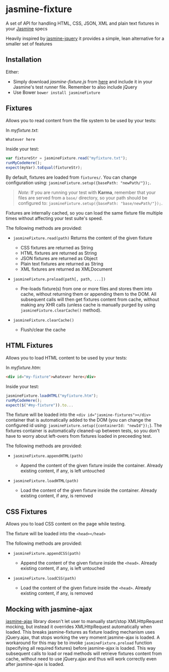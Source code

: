 # jasmine-fixture

A set of API for handling HTML, CSS, JSON, XML and plain text fixtures in your [Jasmine](http://jasmine.github.io/) specs

Heavily inspired by [jasmine-jquery](https://github.com/velesin/jasmine-jquery) it provides a simple, lean alternative for a smaller set of features

## Installation

Either:

- Simply download _jasmine-fixture.js_ from [here](https://raw.github.com/MassimoFoti/jasmine-fixture/master/dist/jasmine-fixture.min.js) and include it in your Jasmine's test runner file. Remember to also include jQuery
- Use Bower ```bower install jasmineFixture```

## Fixtures

Allows you to read content from the file system to be used by your tests:

In _myfixture.txt_:

```html
Whatever here
```

Inside your test:

```js
var fixtureStr = jasmineFixture.read("myfixture.txt");
runMyCodeHere();
expect(myVar).toEqual(fixtureStr);
```

By default, fixtures are loaded from `fixtures/`.
You can change configuration using: `jasmineFixture.setup({basePath: "newPath/"});`.

> _Note:_
> If you are running your test with **Karma**, remember that your files are served from a `base/` directory,
> so your path should be configured to: `jasmineFixture.setup({basePath: "base/newPath/"});`.

Fixtures are internally cached, so you can load the same fixture file multiple times without affecting your test suite's speed.

The following methods are provided:

- `jasmineFixture.read(path)` Returns the content of the given fixture
  - CSS fixtures are returned as String
  - HTML fixtures are returned as String
  - JSON fixtures are returned as Object
  - Plain text fixtures are returned as String
  - XML fixtures are returned as XMLDocument
  
- `jasmineFixture.preload(path[, path, ...])`
  - Pre-loads fixture(s) from one or more files and stores them into cache, without returning them or appending them to the DOM. All subsequent calls will then get fixtures content from cache, without making any XHR calls (unless cache is manually purged by using `jasmineFixture.clearCache()` method).
  
- `jasmineFixture.clearCache()`
  - Flush/clear the cache 

## HTML Fixtures

Allows you to load HTML content to be used by your tests:

In _myfixture.htm_:

```html
<div id="my-fixture">whatever here</div>
```

Inside your test:

```js
jasmineFixture.loadHTML("myfixture.htm");
runMyCodeHere();
expect($("#my-fixture")).to...
```

The fixture will be loaded into the `<div id="jasmine-fixtures"></div>` container that is automatically added to the DOM (you can change the configured id using: `jasmineFixture.setup({containerId: "newId"});`). The fixtures container is automatically cleaned-up between tests, so you don't have to worry about left-overs from fixtures loaded in preceeding test.

The following methods are provided:

- `jasmineFixture.appendHTML(path)`
  - Append the content of the given fixture inside the container. Already existing content, if any, is left untouched
  
- `jasmineFixture.loadHTML(path)`
  - Load the content of the given fixture inside the container. Already existing content, if any, is removed
  
## CSS Fixtures 

Allows you to load CSS content on the page while testing.

The fixture will be loaded into the `<head></head>`

The following methods are provided:

- `jasmineFixture.appendCSS(path)`
  - Append the content of the given fixture inside the `<head>`. Already existing content, if any, is left untouched
  
- `jasmineFixture.loadCSS(path)`
  - Load the content of the given fixture inside the `<head>`. Already existing content, if any, is removed

## Mocking with jasmine-ajax

[jasmine-ajax](https://github.com/jasmine/jasmine-ajax) library doesn't let user to manually start/stop XMLHttpRequest mocking, but instead it overrides XMLHttpRequest automatically when loaded. This breaks jasmine-fixtures as fixture loading mechanism uses jQuery.ajax, that stops working the very moment jasmine-ajax is loaded. A workaround for this may be to invoke `jasmineFixture.preload` function (specifying all required fixtures) before jasmine-ajax is loaded. This way subsequent calls to load or read methods will retrieve fixtures content from cache, without need to use jQuery.ajax and thus will work correctly even after jasmine-ajax is loaded.
